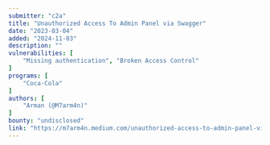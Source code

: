 ```yaml
---
submitter: "c2a"
title: "Unauthorized Access To Admin Panel via Swagger"
date: "2023-03-04"
added: "2024-11-03"
description: ""
vulnerabilities: [
    "Missing authentication", "Broken Access Control"
]
programs: [
    "Coca-Cola"
]
authors: [
    "Arman (@M7arm4n)"
]
bounty: "undisclosed"
link: "https://m7arm4n.medium.com/unauthorized-access-to-admin-panel-via-swagger-c242e8341045"
---
```




